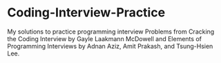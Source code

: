 # Coding-Interview-Practice

My solutions to practice programming interview Problems from Cracking the Coding Interview by Gayle Laakmann McDowell and Elements of Programming Interviews by Adnan Aziz, Amit Prakash, and Tsung-Hsien Lee.
